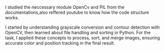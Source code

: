 I studied the neccessary module OpenCv and PIL from the documentations,also reffered youtube to know how the code structure works. 

I started by understanding grayscale conversion and contour detection with OpenCV, then learned about file handling and sorting in Python. For the task, I applied these concepts to process, sort, and merge images, ensuring accurate color and position tracking in the final result.
